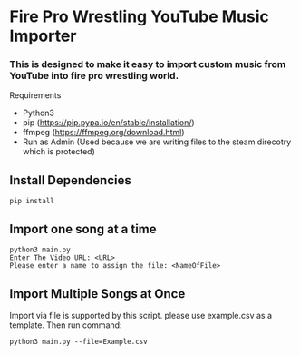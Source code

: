 # Fire Pro Wrestling YouTube Music Importer

### This is designed to make it easy to import custom music from YouTube into fire pro wrestling world.

Requirements

- Python3
- pip (https://pip.pypa.io/en/stable/installation/)
- ffmpeg (https://ffmpeg.org/download.html)
- Run as Admin (Used because we are writing files to the steam direcotry which is protected)

## Install Dependencies

```
pip install
```

## Import one song at a time

```
python3 main.py
Enter The Video URL: <URL>
Please enter a name to assign the file: <NameOfFile>
```

## Import Multiple Songs at Once

Import via file is supported by this script. please use example.csv as a template. Then run command:

```
python3 main.py --file=Example.csv
```

